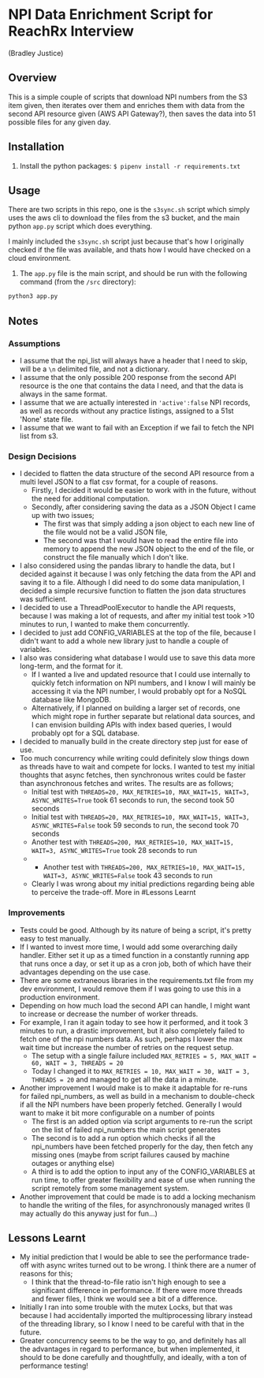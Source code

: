 # NPI Data Enrichment Script for ReachRx Interview
(Bradley Justice)
## Overview
This is a simple couple of scripts that download NPI numbers from the S3 item given, then iterates over them and enriches them with data from the second API resource given (AWS API Gateway?), then saves the data into 51 possible files for any given day.

## Installation
1. Install the python packages: `$ pipenv install -r requirements.txt`

## Usage
There are two scripts in this repo, one is the `s3sync.sh` script which simply uses the aws cli to download the files from the s3 bucket, and the main python `app.py` script which does everything. 

I mainly included the `s3sync.sh` script just because that's how I originally checked if the file was available, and thats how I would have checked on a cloud environment.
 
1. The `app.py` file is the main script, and should be run with the following command (from the `/src` directory):
```bash
python3 app.py
```

## Notes

### Assumptions
- I assume that the npi_list will always have a header that I need to skip, will be a `\n` delimited file, and not a dictionary.
- I assume that the only possible 200 response from the second API resource is the one that contains the data I need, and that the data is always in the same format.
- I assume that we are actually interested in `'active':false` NPI records, as well as records without any practice listings, assigned to a 51st 'None' state file.
- I assume that we want to fail with an Exception if we fail to fetch the NPI list from s3.


### Design Decisions

- I decided to flatten the data structure of the second API resource from a multi level JSON to a flat csv format, for a couple of reasons. 
  - Firstly, I decided it would be easier to work with in the future, without the need for additional computation. 
  - Secondly, after considering saving the data as a JSON Object I came up with two issues;
    - The first was that simply adding a json object to each new line of the file would not be a valid JSON file, 
    - The second was that I would have to read the entire file into memory to append the new JSON object to the end of the file, or construct the file manually which I don't like.
- I also considered using the pandas library to handle the data, but I decided against it because I was only fetching the data from the API and saving it to a file. Although I did need to do some data manipulation, I decided a simple recursive function to flatten the json data structures was sufficient.
- I decided to use a ThreadPoolExecutor to handle the API requests, because I was making a lot of requests, and after my initial test took >10 minutes to run, I wanted to make them concurrently. 
- I decided to just add CONFIG_VARIABLES at the top of the file, because I didn't want to add a whole new library just to handle a couple of variables.
- I also was considering what database I would use to save this data more long-term, and the format for it. 
  - If I wanted a live and updated resource that I could use internally to quickly fetch information on NPI numbers, and I know I will mainly be accessing it via the NPI number, I would probably opt for a NoSQL database like MongoDB.
  - Alternatively, if I planned on building a larger set of records, one which might rope in further separate but relational data sources, and I can envision building APIs with index based queries, I would probably opt for a SQL database.
- I decided to manually build in the create directory step just for ease of use.
- Too much concurrency while writing could definitely slow things down as threads have to wait and compete for locks. I wanted to test my initial thoughts that async fetches, then synchronous writes could be faster than asynchronous fetches and writes. The results are as follows;
  - Initial test with `THREADS=20, MAX_RETRIES=10, MAX_WAIT=15, WAIT=3, ASYNC_WRITES=True` took 61 seconds to run, the second took 50 seconds
  - Initial test with `THREADS=20, MAX_RETRIES=10, MAX_WAIT=15, WAIT=3, ASYNC_WRITES=False` took 59 seconds to run, the second took 70 seconds
  - Another test with `THREADS=200, MAX_RETRIES=10, MAX_WAIT=15, WAIT=3, ASYNC_WRITES=True` took 28 seconds to run
  - - Another test with `THREADS=200, MAX_RETRIES=10, MAX_WAIT=15, WAIT=3, ASYNC_WRITES=False` took 43 seconds to run
  - Clearly I was wrong about my initial predictions regarding being able to perceive the trade-off. More in #Lessons Learnt

### Improvements
- Tests could be good. Although by its nature of being a script, it's pretty easy to test manually.
- If I wanted to invest more time, I would add some overarching daily handler. Either set it up as a timed function in a constantly running app that runs once a day, or set it up as a cron job, both of which have their advantages depending on the use case.
- There are some extraneous libraries in the requirements.txt file from my dev environment, I would remove them if I was going to use this in a production environment.
- Depending on how much load the second API can handle, I might want to increase or decrease the number of worker threads.
- For example, I ran it again today to see how it performed, and it took 3 minutes to run, a drastic improvement, but it also completely failed to fetch one of the npi numbers data. As such, perhaps I lower the max wait time but increase the number of retries on the request setup.
  - The setup with a single failure included `MAX_RETRIES = 5, MAX_WAIT = 60, WAIT = 3, THREADS = 20` 
  - Today I changed it to `MAX_RETRIES = 10, MAX_WAIT = 30, WAIT = 3, THREADS = 20` and managed to get all the data in a minute.
- Another improvement I would make is to make it adaptable for re-runs for failed npi_numbers, as well as build in a mechanism to double-check if all the NPI numbers have been properly fetched. Generally I would want to make it bit more configurable on a number of points
  - The first is an added option via script arguments to re-run the script on the list of failed npi_numbers the main script generates
  - The second is to add a run option which checks if all the npi_numbers have been fetched properly for the day, then fetch any missing ones (maybe from script failures caused by machine outages or anything else)
  - A third is to add the option to input any of the CONFIG_VARIABLES at run time, to offer greater flexibility and ease of use when running the script remotely from some management system.
- Another improvement that could be made is to add a locking mechanism to handle the writing of the files, for asynchronously managed writes (I may actually do this anyway just for fun...)

## Lessons Learnt
- My initial prediction that I would be able to see the performance trade-off with async writes turned out to be wrong. I think there are a numer of reasons for this; 
  - I think that the thread-to-file ratio isn't high enough to see a significant difference in performance. If there were more threads and fewer files, I think we would see a bit of a difference.
- Initially I ran into some trouble with the mutex Locks, but that was because I had accidentally imported the multiprocessing library instead of the threading library, so I know I need to be careful with that in the future.
- Greater concurrency seems to be the way to go, and definitely has all the advantages in regard to performance, but when implemented, it should to be done carefully and thoughtfully, and ideally, with a ton of performance testing!
